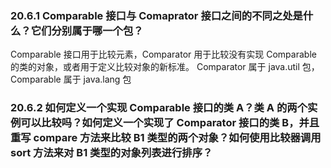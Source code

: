 ### 20.6.1 Comparable 接口与 Comaprator 接口之间的不同之处是什么？它们分别属于哪一个包？

Comparable 接口用于比较元素，Comparator 用于比较没有实现 Comparable 的类的对象，或者用于定义比较对象的新标准。
Comparator 属于 java.util 包，Comparable 属于 java.lang 包

### 20.6.2 如何定义一个实现 Comparable 接口的类 A？类 A 的两个实例可以比较吗？如何定义一个实现了 Comparator 接口的类 B，并且重写 compare 方法来比较 B1 类型的两个对象？如何使用比较器调用 sort 方法来对 B1 类型的对象列表进行排序？